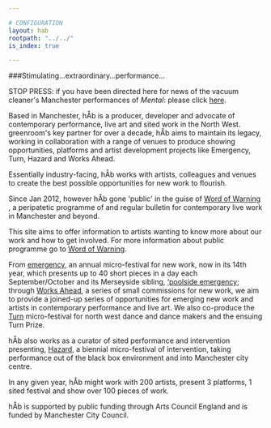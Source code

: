```yaml
---

# CONFIGURATION
layout: hab
rootpath: "../../"
is_index: true

---
```

###Stimulating…extraordinary…performance…    
           
STOP PRESS: if you have been directed here for news of the vacuum cleaner's Manchester performances of *Mental*: please click [here](/current/2013-domestic/vacuumcleaner/index.html).    
         
Based in Manchester, hÅb is a producer, developer and advocate of contemporary performance, live art and sited work in the North West. greenroom's key partner for over a decade, hÅb aims to maintain its legacy, working in collaboration with a range of venues to produce showing opportunities, platforms and artist development projects like Emergency, Turn, Hazard and Works Ahead.    

Essentially industry-facing, hÅb works with artists, colleagues and venues to create the best possible opportunities for new work to flourish.

Since Jan 2012, however hÅb gone 'public' in the guise of [Word of Warning](/index.html) , a peripatetic programme of and regular bulletin for contemporary live work in Manchester and beyond.   

This site aims to offer information to artists wanting to know more about our work and how to get involved.  For more information about public programme go to [Word of Warning](/index.html).   

From [emergency](/archive/2012-emergency), an annual micro-festival for new work, now in its 14th year, which presents up to 40 short pieces in a day each September/October and its Merseyside sibling, [‘poolside emergency](/current/2013-poolside/index.html); through [Works Ahead](/current/2013-worksahead/index.html), a series of small commissions for new work, we aim to provide a joined-up series of opportunities for emerging new work and artists in contemporary performance and live art.  We also co-produce the [Turn](http://turnmcr.org) micro-festival for north west dance and dance makers and the ensuing Turn Prize.    

hÅb also works as a curator of sited performance and intervention presenting, [Hazard](/archive/2012-hazard), a biennial micro-festival of intervention, taking performance out of the black box environment and into Manchester city centre.    

In any given year, hÅb might work with 200 artists, present 3 platforms, 1 sited festival and show over 100 pieces of work.    

hÅb is supported by public funding through Arts Council England and is funded by Manchester City Council.    

